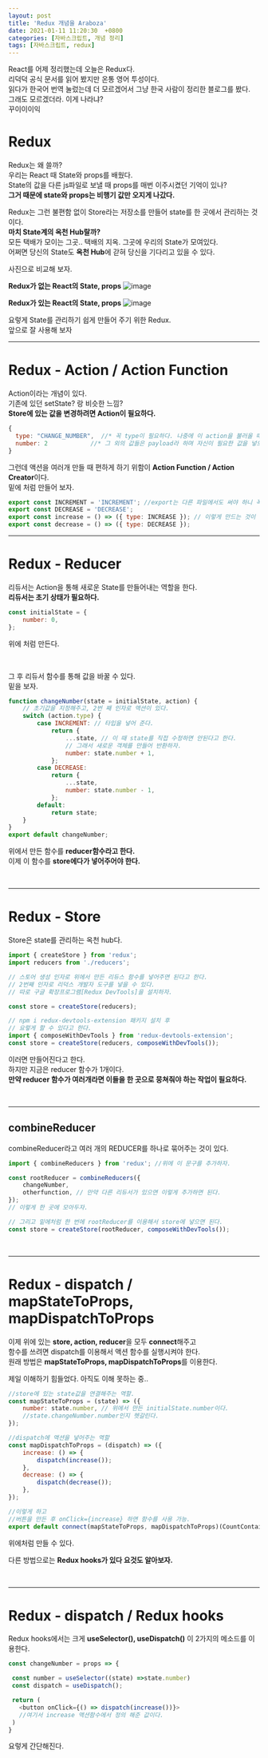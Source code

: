 ```yaml
---
layout: post
title: 'Redux 개념을 Araboza'
date: 2021-01-11 11:20:30  +0800
categories: [자바스크립트, 개념 정리]
tags: [자바스크립트, redux]
---
```


React를 어제 정리했는데 오늘은 Redux다.  
리덕덕 공식 문서를 읽어 봤지만 온통 영어 투성이다.  
읽다가 한국어 번역 눌렀는데 더 모르겠어서 그냥 한국 사람이 정리한 블로그를 봤다.  
그래도 모르겠더라. 이게 나라냐?  
꾸이이이익

# **Redux**

Redux는 왜 쓸까?  
우리는 React 때 State와 props를 배웠다.  
State의 값을 다른 js파일로 보낼 때 props를 매번 이주시켰던 기억이 있나?  
**그거 때문에 state와 props는 비행기 값만 오지게 나갔다.**

Redux는 그런 불편함 없이 Store라는 저장소를 만들어 state를 한 곳에서 관리하는 것이다.  
**마치 State계의 옥천 Hub랄까?**  
모든 택배가 모이는 그곳.. 택배의 지옥. 그곳에 우리의 State가 모여있다.  
어쩌면 당신의 State도 **옥천 Hub**에 갇혀 당신을 기다리고 있을 수 있다.

사진으로 비교해 보자.

**Redux가 없는 React의 State, props**
![image](/assets/img/sample/redux1.png)

**Redux가 있는 React의 State, props**
![image](/assets/img/sample/redux2.png)

요렇게 State를 관리하기 쉽게 만들어 주기 위한 Redux.  
앞으로 잘 사용해 보자

---

# **Redux - Action / Action Function**

Action이라는 개념이 있다.  
기존에 있던 setState? 랑 비슷한 느낌?  
**Store에 있는 값을 변경하려면 Action이 필요하다.**

```js
{
  type: "CHANGE_NUMBER",  //* 꼭 type이 필요하다. 나중에 이 action을 불러올 때 쓰는 값.
  number: 2            //* 그 외의 값들은 payload라 하며 자신이 필요한 값을 넣으면 된다.
}
```

그런데 액션을 여러개 만들 때 편하게 하기 위함이 **Action Function / Action Creator**이다.  
밑에 처럼 만들어 보자.

```js
export const INCREMENT = 'INCREMENT'; //export는 다른 파일에서도 써야 하니 꼭 붙여주자.
export const DECREASE = 'DECREASE';
export const increase = () => ({ type: INCREASE }); // 이렇게 만드는 것이 액션 함수.
export const decrease = () => ({ type: DECREASE });
```

---

# **Redux - Reducer**

리듀서는 Action을 통해 새로운 State를 만들어내는 역할을 한다.  
**리듀서는 초기 상태가 필요하다.**

```js
const initialState = {
	number: 0,
};
```

위에 처럼 만든다.

<br>

그 후 리듀서 함수를 통해 값을 바꿀 수 있다.  
밑을 보자.

```js
function changeNumber(state = initialState, action) {
	// 초기값을 지정해주고, 2번 째 인자로 액션이 있다.
	switch (action.type) {
		case INCREMENT: // 타입을 넣어 준다.
			return {
				...state, // 이 때 state를 직접 수정하면 안된다고 한다.
				// 그래서 새로운 객체를 만들어 반환하자.
				number: state.number + 1,
			};
		case DECREASE:
			return {
				...state,
				number: state.number - 1,
			};
		default:
			return state;
	}
}
export default changeNumber;
```

위에서 만든 함수를 **reducer함수라고 한다.**  
이제 이 함수를 **store에다가 넣어주어야 한다.**

<br>

---

# **Redux - Store**

Store은 state를 관리하는 옥천 hub다.

```js
import { createStore } from 'redux';
import reducers from './reducers';

// 스토어 생성 인자로 위에서 만든 리듀스 함수를 넣어주면 된다고 한다.
// 2번째 인자로 리덕스 개발자 도구를 넣을 수 있다.
// 따로 구글 확장프로그램[Redux DevTools]을 설치하자.

const store = createStore(reducers);

// npm i redux-devtools-extension 패키지 설치 후
// 요렇게 할 수 있다고 한다.
import { composeWithDevTools } from 'redux-devtools-extension';
const store = createStore(reducers, composeWithDevTools());
```

이러면 만들어진다고 한다.  
하지만 지금은 reducer 함수가 1개이다.  
**만약 reducer 함수가 여러개라면 이들을 한 곳으로 뭉쳐줘야 하는 작업이 필요하다.**

<br>

---

## **combineReducer**

combineReducer라고 여러 개의 REDUCER를 하나로 묶어주는 것이 있다.

```js
import { combineReducers } from 'redux'; //위에 이 문구를 추가하자.

const rootReducer = combineReducers({
	changeNumber,
	otherfunction, // 만약 다른 리듀서가 있으면 이렇게 추가하면 된다.
});
// 이렇게 한 곳에 모아두자.

// 그리고 밑에처럼 한 번에 rootReducer를 이용해서 store에 넣으면 된다.
const store = createStore(rootReducer, composeWithDevTools());
```

<br>

---

# **Redux - dispatch / mapStateToProps, mapDispatchToProps**

이제 위에 있는 **store, action, reducer**을 모두 **connect**해주고  
함수를 쓰려면 dispatch를 이용해서 액션 함수를 실행시켜야 한다.  
원래 방법은 **mapStateToProps, mapDispatchToProps**를 이용한다.

제일 이해하기 힘들었다. 아직도 이해 못하는 중..

```js
//store에 있는 state값을 연결해주는 역할.
const mapStateToProps = (state) => ({
	number: state.number, // 위에서 만든 initialState.number이다.
	//state.changeNumber.number인지 헷갈린다.
});

//dispatch에 액션을 넣어주는 역할
const mapDispatchToProps = (dispatch) => ({
	increase: () => {
		dispatch(increase());
	},
	decrease: () => {
		dispatch(decrease());
	},
});

//이렇게 하고
//버튼을 만든 후 onClick={increase} 하면 함수를 사용 가능.
export default connect(mapStateToProps, mapDispatchToProps)(CountContainer);
```

위에처럼 만들 수 있다.

다른 방법으로는 **Redux hooks가 있다 요것도 알아보자.**

<br>

---

# **Redux - dispatch / Redux hooks**

Redux hooks에서는 크게 **useSelector(), useDispatch()** 이 2가지의 메소드를 이용한다.

```js
const changeNumber = props => {

 const number = useSelector((state) =>state.number)
 const dispatch = useDispatch();

 return (
   <button onClick={() => dispatch(increase())}>
   //여기서 increase 액션함수에서 정의 해준 값이다.
 )
}
```

요렇게 간단해진다.
